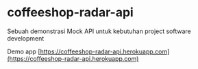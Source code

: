 # coffeeshop-radar-api
Sebuah demonstrasi Mock API untuk kebutuhan project software development

Demo app [https://coffeeshop-radar-api.herokuapp.com](https://coffeeshop-radar-api.herokuapp.com)
